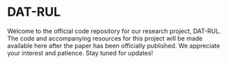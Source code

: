 # DAT-RUL

Welcome to the official code repository for our research project, DAT-RUL. The code and accompanying resources for this project will be made available here after the paper has been officially published. We appreciate your interest and patience. Stay tuned for updates!
